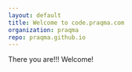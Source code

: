 ```yaml
---
layout: default
title: Welcome to code.praqma.com
organization: praqma
repo: praqma.github.io
---
```


There you  are!!!  Welcome!
